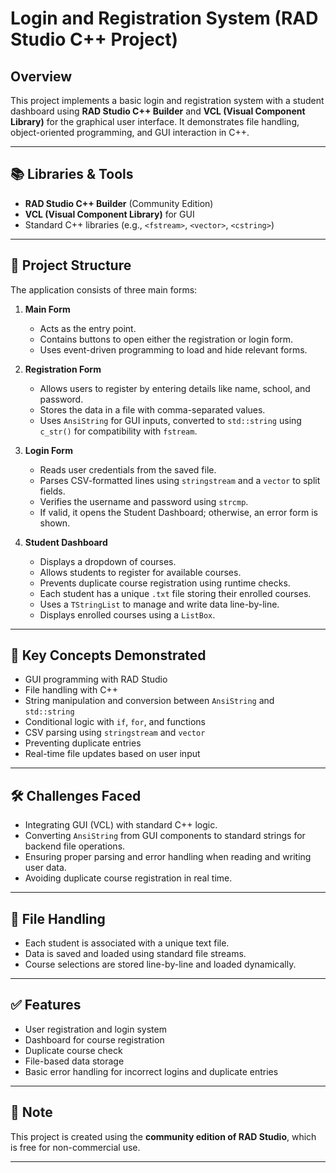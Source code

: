 
# Login and Registration System (RAD Studio C++ Project)

## Overview

This project implements a basic login and registration system with a student dashboard using **RAD Studio C++ Builder** and **VCL (Visual Component Library)** for the graphical user interface. It demonstrates file handling, object-oriented programming, and GUI interaction in C++.

---

## 📚 Libraries & Tools

- **RAD Studio C++ Builder** (Community Edition)
- **VCL (Visual Component Library)** for GUI
- Standard C++ libraries (e.g., `<fstream>`, `<vector>`, `<cstring>`)

---

## 🔧 Project Structure

The application consists of three main forms:

1. **Main Form**  
   - Acts as the entry point.
   - Contains buttons to open either the registration or login form.
   - Uses event-driven programming to load and hide relevant forms.

2. **Registration Form**  
   - Allows users to register by entering details like name, school, and password.
   - Stores the data in a file with comma-separated values.
   - Uses `AnsiString` for GUI inputs, converted to `std::string` using `c_str()` for compatibility with `fstream`.

3. **Login Form**  
   - Reads user credentials from the saved file.
   - Parses CSV-formatted lines using `stringstream` and a `vector` to split fields.
   - Verifies the username and password using `strcmp`.
   - If valid, it opens the Student Dashboard; otherwise, an error form is shown.

4. **Student Dashboard**  
   - Displays a dropdown of courses.
   - Allows students to register for available courses.
   - Prevents duplicate course registration using runtime checks.
   - Each student has a unique `.txt` file storing their enrolled courses.
   - Uses a `TStringList` to manage and write data line-by-line.
   - Displays enrolled courses using a `ListBox`.

---

## 🧠 Key Concepts Demonstrated

- GUI programming with RAD Studio
- File handling with C++
- String manipulation and conversion between `AnsiString` and `std::string`
- Conditional logic with `if`, `for`, and functions
- CSV parsing using `stringstream` and `vector`
- Preventing duplicate entries
- Real-time file updates based on user input

---

## 🛠️ Challenges Faced

- Integrating GUI (VCL) with standard C++ logic.
- Converting `AnsiString` from GUI components to standard strings for backend file operations.
- Ensuring proper parsing and error handling when reading and writing user data.
- Avoiding duplicate course registration in real time.

---

## 📁 File Handling

- Each student is associated with a unique text file.
- Data is saved and loaded using standard file streams.
- Course selections are stored line-by-line and loaded dynamically.

---

## ✅ Features

- User registration and login system
- Dashboard for course registration
- Duplicate course check
- File-based data storage
- Basic error handling for incorrect logins and duplicate entries

---

## 📌 Note

This project is created using the **community edition of RAD Studio**, which is free for non-commercial use.

---

